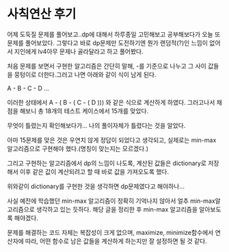 # 사칙연산 후기

어제 도둑질 문제를 풀어보고..dp에 대해서 하루종일 고민해보고 공부해보다가 오늘 또 문제를 풀어보았다. 그렇다고 바로 dp문제만 도전하기엔 뭔가 랜덤적(?)인 느낌이 없어서 지인에게 lv4아무 문제나 골라달라고 하고 풀어봤다.

처음 문제를 보면서 구현한 알고리즘은 간단히 말해, -를 기준으로 나누고 그 사이 값들을 뭉텅이로 더한다.그러고 나면 아래와 같이 식이 남게 된다.



A - B - C - D ...



이러한 상태에서 A - ( B - ( C - ( D ))) 와 같은 식으로 계산하게 하였다. 그러고나서 채점을 해보니 총 18개의 테스트 케이스에서 15개를 맞았다.



무엇이 틀렸는지 확인해보다가… 나의 풀이자체가 틀렸다는 것을 알았다.

아마 15문제를 맞은 것은 우연치 않게 정답이 되었다고 생각되고, 실제로는 min-max 알고리즘으로 구현해야 했다.(명칭이 맞는지는 모르겠다.)



그리고 구현하는 알고리즘에서 dp의 느낌이 나도록, 계산된 값들은 dictionary로 저장해서 이후 같은 값이 계산되려고 할 때 바로 값을 가져오도록 했다.

위와같이 dictionary를 구현한 것을 생각하면 dp문제였다고 해야하나...

사실 예전에 학습했던 min-max 알고리즘이 정확히 기억나지 않아서 얼추 min-max알고리즘으로 생각하고 있는 듯하다. 해당 글을 정리한 후 min-max 알고리즘을 알아보도록 해야겠다.



문제를 해결하는 코드 자체는 복잡성이 크게 없으며, maximize, minimize함수에서 연산자에 따라, 어떤 함수로 남은 값들을 계산하게 하는지만 잘 설정하면 될 것 같다.